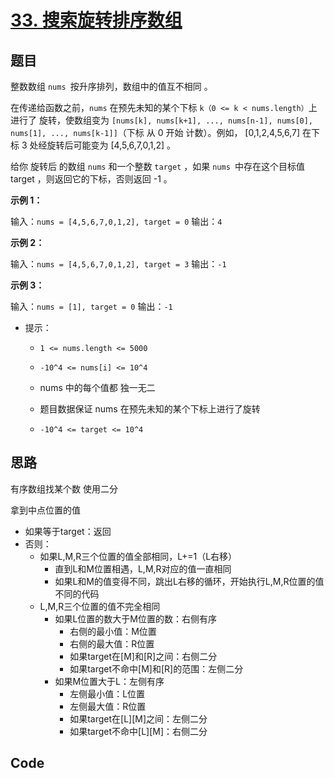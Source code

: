 # [33. 搜索旋转排序数组](https://leetcode-cn.com/problems/search-in-rotated-sorted-array/)

## 题目

整数数组 `nums `按升序排列，数组中的值互不相同 。

在传递给函数之前，`nums` 在预先未知的某个下标 `k（0 <= k < nums.length）`上进行了 旋转，使数组变为 `[nums[k], nums[k+1], ..., nums[n-1], nums[0], nums[1], ..., nums[k-1]]`（下标 从 0 开始 计数）。例如， [0,1,2,4,5,6,7] 在下标 3 处经旋转后可能变为 [4,5,6,7,0,1,2] 。

给你 旋转后 的数组 `nums` 和一个整数 `target` ，如果 `nums `中存在这个目标值 target ，则返回它的下标，否则返回 -1 。

**示例 1：**

输入：`nums = [4,5,6,7,0,1,2], target = 0`
输出：`4`

**示例 2：**

输入：`nums = [4,5,6,7,0,1,2], target = 3`
输出：`-1`

**示例 3：**

输入：`nums = [1], target = 0`
输出：`-1`

- 提示：

  - `1 <= nums.length <= 5000`

  - `-10^4 <= nums[i] <= 10^4`

  - nums 中的每个值都 独一无二

  - 题目数据保证 nums 在预先未知的某个下标上进行了旋转

  - `-10^4 <= target <= 10^4`



## 思路

有序数组找某个数 使用二分

拿到中点位置的值
- 如果等于target：返回
- 否则：
  - 如果L,M,R三个位置的值全部相同，L+=1（L右移）
    - 直到L和M位置相遇，L,M,R对应的值一直相同 
    - 如果L和M的值变得不同，跳出L右移的循环，开始执行L,M,R位置的值不同的代码
  - L,M,R三个位置的值不完全相同
    - 如果L位置的数大于M位置的数：右侧有序
      - 右侧的最小值：M位置
      - 右侧的最大值：R位置
      - 如果target在[M]和[R]之间：右侧二分
      - 如果target不命中[M]和[R]的范围：左侧二分
    - 如果M位置大于L：左侧有序
      - 左侧最小值：L位置
      - 左侧最大值：R位置
      - 如果target在[L][M]之间：左侧二分
      - 如果target不命中[L][M]：右侧二分
## Code